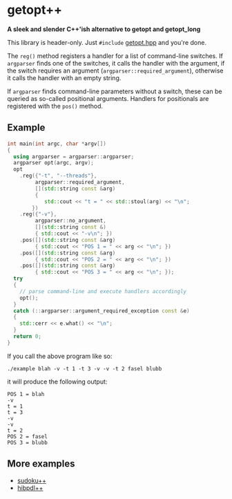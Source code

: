 # getopt++

**A sleek and slender C++'ish alternative to getopt and getopt_long**

This library is header-only. Just `#include` [getopt.hpp](https://github.com/607011/getopt-cpp/blob/main/include/getopt.hpp) and you're done.

The `reg()` method registers a handler for a list of command-line switches. If `argparser` finds one of the switches, it calls the handler with the argument, if the switch requires an argument (`argparser::required_argument`), otherwise it calls the handler with an empty string.

If `argparser` finds command-line parameters without a switch, these can be queried as so-called positional arguments. Handlers for positionals are registered with the `pos()` method.

## Example

```cpp
int main(int argc, char *argv[])
{
  using argparser = argparser::argparser;
  argparser opt(argc, argv);
  opt
    .reg({"-t", "--threads"},
         argparser::required_argument,
         [](std::string const &arg)
         {
            std::cout << "t = " << std::stoul(arg) << "\n";
        })
    .reg({"-v"},
         argparser::no_argument,
         [](std::string const &)
         { std::cout << "-v\n"; })
    .pos([](std::string const &arg)
         { std::cout << "POS 1 = " << arg << "\n"; })
    .pos([](std::string const &arg)
         { std::cout << "POS 2 = " << arg << "\n"; })
    .pos([](std::string const &arg)
         { std::cout << "POS 3 = " << arg << "\n"; });
  try
  {
    // parse command-line and execute handlers accordingly
    opt();
  }
  catch (::argparser::argument_required_exception const &e)
  {
    std::cerr << e.what() << "\n";
  }
  return 0;
}
```

If you call the above program like so:

```
./example blah -v -t 1 -t 3 -v -v -t 2 fasel blubb
```

it will produce the following output:

```
POS 1 = blah
-v
t = 1
t = 3
-v
-v
t = 2
POS 2 = fasel
POS 3 = blubb
```

## More examples

 - [sudoku++](https://github.com/607011/sudokuplusplus/blob/main/src/main.cpp)
 - [hibpdl++](https://github.com/607011/hibpdl/blob/main/src/main.cpp)
